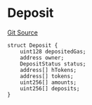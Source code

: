 # Deposit
[Git Source](https://github.com/Maia-DAO/test-env-V2/blob/84b5f9e8695c91ddb02f27bb3dfb1c652f55ced4/ulysses-omnichain/interfaces/IBranchBridgeAgent.sol)


```solidity
struct Deposit {
    uint128 depositedGas;
    address owner;
    DepositStatus status;
    address[] hTokens;
    address[] tokens;
    uint256[] amounts;
    uint256[] deposits;
}
```

